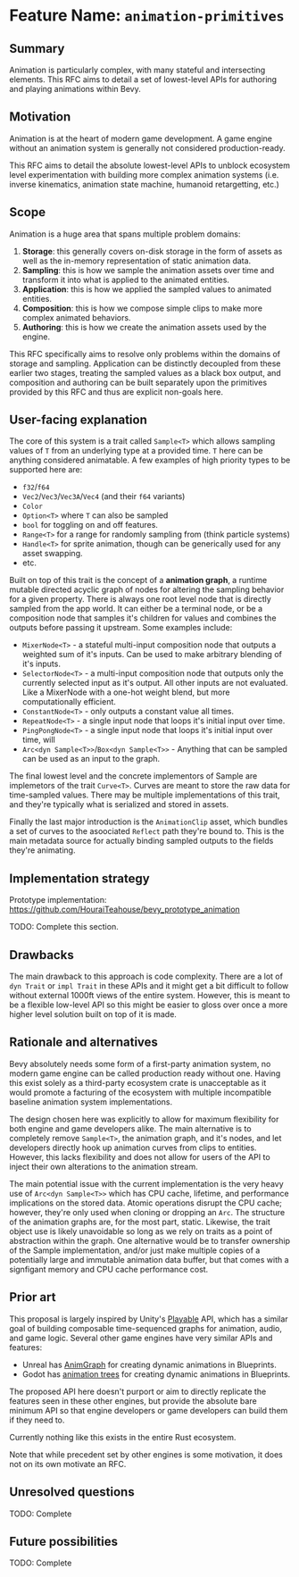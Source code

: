 # Feature Name: `animation-primitives`

## Summary

Animation is particularly complex, with many stateful and intersecting
elements. This RFC aims to detail a set of lowest-level APIs for authoring and
playing animations within Bevy.

## Motivation

Animation is at the heart of modern game development. A game engine without an
animation system is generally not considered production-ready.

This RFC aims to detail the absolute lowest-level APIs to unblock ecosystem
level experimentation with building more complex animation systems (i.e. inverse
kinematics, animation state machine, humanoid retargetting, etc.)

## Scope

Animation is a huge area that spans multiple problem domains:

 1. **Storage**: this generally covers on-disk storage in the form of assets as
    well as the in-memory representation of static animation data.
 2. **Sampling**: this is how we sample the animation assets over time and
    transform it into what is applied to the animated entities.
 3. **Application**: this is how we applied the sampled values to animated
    entities.
 4. **Composition**: this is how we compose simple clips to make more complex
    animated behaviors.
 4. **Authoring**: this is how we create the animation assets used by the engine.

This RFC specifically aims to resolve only problems within the domains of storage
and sampling. Application can be distinctly decoupled from these earlier two
stages, treating the sampled values as a black box output, and composition and
authoring can be built separately upon the primitives provided by this RFC and
thus are explicit non-goals here.

## User-facing explanation

The core of this system is a trait called `Sample<T>` which allows sampling
values of `T` from an underlying type at a provided time. `T` here can be
anything considered animatable. A few examples of high priority types to be
supported here are:

 - `f32`/`f64`
 - `Vec2`/`Vec3`/`Vec3A`/`Vec4` (and their `f64` variants)
 - `Color`
 - `Option<T>` where `T` can also be sampled
 - `bool` for toggling on and off features.
 - `Range<T>` for a range for randomly sampling from (think particle systems)
 - `Handle<T>` for sprite animation, though can be generically used for any asset
   swapping.
 - etc.

Built on top of this trait is the concept of a **animation graph**, a runtime
mutable directed acyclic graph of nodes for altering the sampling behavior for
a given property. There is always one root level node that is directly sampled
from the app world. It can either be a terminal node, or be a composition node
that samples it's children for values and combines the outputs before passing it
upstream. Some examples include:

 - `MixerNode<T>` - a stateful multi-input composition node that outputs a
   weighted sum of it's inputs. Can be used to make arbitrary blending of it's
   inputs.
 - `SelectorNode<T>` - a multi-input composition node that outputs only the
   currently selected input as it's output. All other inputs are not evaluated.
   Like a MixerNode with a one-hot weight blend, but more computationally
   efficient.
 - `ConstantNode<T>` - only outputs a constant value all times.
 - `RepeatNode<T>` - a single input node that loops it's initial input over time.
 - `PingPongNode<T>` - a single input node that loops it's initial input over
   time, will
 - `Arc<dyn Sample<T>>`/`Box<dyn Sample<T>>` - Anything that can be sampled can
   be used as an input to the graph.

The final lowest level and the concrete implementors of Sample are implemetors
of the trait `Curve<T>`. Curves are meant to store the raw data for time-sampled
values. There may be multiple implementations of this trait, and they're
typically what is serialized and stored in assets.

Finally the last major introduction is the `AnimationClip` asset, which bundles a
set of curves to the asoociated `Reflect` path they're bound to. This is the main
metadata source for actually binding sampled outputs to the fields they're
animating.

## Implementation strategy

Prototype implementation: https://github.com/HouraiTeahouse/bevy_prototype_animation

TODO: Complete this section.

## Drawbacks

The main drawback to this approach is code complexity. There are a lot of `dyn
Trait` or `impl Trait` in these APIs and it might get a bit difficult to follow
without external 1000ft views of the entire system. However, this is meant to be
a flexible low-level API so this might be easier to gloss over once a more higher
level solution built on top of it is made.

## Rationale and alternatives

Bevy absolutely needs some form of a first-party animation system, no modern game
engine can be called production ready without one. Having this exist solely as a
third-party ecosystem crate is unacceptable as it would promote a
facturing of the ecosystem with multiple incompatible baseline animation system
implementations.

The design chosen here was explicitly to allow for maximum flexibility for both
engine and game developers alike. The main alternative is to completely remove
`Sample<T>`, the animation graph, and it's nodes, and let developers directly
hook up animation curves from clips to entities. However, this lacks flexibility
and does not allow for users of the API to inject their own alterations to the
animation stream.

The main potential issue with the current implementation is the very heavy use of
`Arc<dyn Sample<T>>` which has CPU cache, lifetime, and performance implications
on the stored data. Atomic operations disrupt the CPU cache; however, they're
only used when cloning or dropping an `Arc`. The structure of the animation
graphs are, for the most part, static. Likewise, the trait object use is likely
unavoidable so long as we rely on traits as a point of abstraction within the
graph. One alternative would be to transfer ownership of the Sample implementation,
and/or just make multiple copies of a potentially large and immutable animation
data buffer, but that comes with a signfigant memory and CPU cache performance
cost.

## Prior art

This proposal is largely inspired by Unity's [Playable][playable] API, which has
a similar goal of building composable time-sequenced graphs for animation, audio,
and game logic. Several other game engines have very similar APIs and features:

 - Unreal has [AnimGraph][animgraph] for creating dynamic animations in
   Blueprints.
 - Godot has [animation trees][animation-trees] for creating dynamic animations in
   Blueprints.

The proposed API here doesn't purport or aim to directly replicate the features
seen in these other engines, but provide the absolute bare minimum API so that
engine developers or game developers can build them if they need to.

Currently nothing like this exists in the entire Rust ecosystem.

Note that while precedent set by other engines is some motivation, it does not on its own motivate an RFC.

[playable]: https://docs.unity3d.com/Manual/Playables.html
[animgraph]: https://docs.unrealengine.com/4.27/en-US/AnimatingObjects/SkeletalMeshAnimation/AnimBlueprints/AnimGraph/
[animation-trees]: https://docs.godotengine.org/en/stable/tutorials/animation/animation_tree.html

## Unresolved questions

TODO: Complete

## Future possibilities

TODO: Complete
